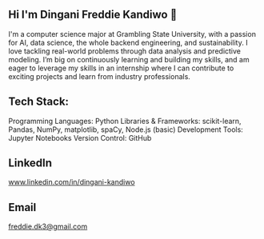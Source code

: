 ## Hi I'm Dingani Freddie Kandiwo 👋
I'm a computer science major at Grambling State University, with a passion for AI, data science, the whole backend engineering, and sustainability. I love tackling real-world problems through data analysis and predictive modeling. I’m big on continuously learning and building my skills, and am eager to leverage my skills in an internship where I can contribute to exciting projects and learn from industry professionals.

## Tech Stack:
Programming Languages: Python
Libraries & Frameworks: scikit-learn, Pandas, NumPy, matplotlib, spaCy, Node.js (basic)
Development Tools: Jupyter Notebooks
Version Control: GitHub

## LinkedIn
www.linkedin.com/in/dingani-kandiwo
## Email
freddie.dk3@gmail.com

<!--
**FreddieDK3/FreddieDk3** is a ✨ _special_ ✨ repository because its `README.md` (this file) appears on your GitHub profile.

Here are some ideas to get you started:

- 🔭 I’m currently working on ...
- 🌱 I’m currently learning ...
- 👯 I’m looking to collaborate on ...
- 🤔 I’m looking for help with ...
- 💬 Ask me about ...
- 📫 How to reach me: ...
- 😄 Pronouns: ...
- ⚡ Fun fact: ...
-->
